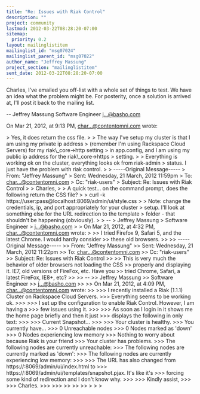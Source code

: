 ```yaml
---
title: "Re: Issues with Riak Control"
description: ""
project: community
lastmod: 2012-03-22T08:28:20-07:00
sitemap:
  priority: 0.2
layout: mailinglistitem
mailinglist_id: "msg07024"
mailinglist_parent_id: "msg07022"
author_name: "Jeffrey Massung"
project_section: "mailinglistitem"
sent_date: 2012-03-22T08:28:20-07:00
---
```



Charles, I've emailed you off-list with a whole set of things to test. We have 
an idea what the problem might be. For posterity, once a solution is arrived 
at, I'll post it back to the mailing list.

--
Jeffrey Massung
Software Engineer
j...@basho.com

On Mar 21, 2012, at 9:13 PM, char...@contentomni.com wrote:

&gt; Yes, it does return the css file.
&gt; 
&gt; The way I've setup my cluster is that I am using my private ip address 
&gt; (remember I'm using Rackspace Cloud Servers) for my riak\\_core-&gt;http setting 
&gt; in app.config, and I am using my public ip address for the riak\\_core-&gt;https 
&gt; setting.
&gt; 
&gt; Everything is working ok on the cluster, everything looks ok from riak-admin 
&gt; status. I just have the problem with riak control.
&gt; 
&gt; -----Original Message-----
&gt; From: "Jeffrey Massung" 
&gt; Sent: Wednesday, 21 March, 2012 11:59pm
&gt; To: char...@contentomni.com
&gt; Cc: "riak-users" 
&gt; Subject: Re: Issues with Riak Control
&gt; 
&gt; Charles,
&gt; 
&gt; A quick test... on the command prompt, does the following return the CSS file?
&gt; 
&gt; curl -k https://user:pass@localhost:8069/admin/ui/style.css
&gt; 
&gt; Note: change the credentials, ip, and port appropriately for your cluster 
&gt; setup. I'll look at something else for the URL redirection to the template 
&gt; folder - that shouldn't be happening (obviously).
&gt; 
&gt; --
&gt; Jeffrey Massung
&gt; Software Engineer
&gt; j...@basho.com
&gt; 
&gt; On Mar 21, 2012, at 4:32 PM, char...@contentomni.com wrote:
&gt; 
&gt;&gt; I tried Firefox 9, Safari 5, and the latest Chrome. I would hardly consider 
&gt;&gt; these old browsers. 
&gt;&gt; 
&gt;&gt; -----Original Message-----
&gt;&gt; From: "Jeffrey Massung" 
&gt;&gt; Sent: Wednesday, 21 March, 2012 11:22pm
&gt;&gt; To: char...@contentomni.com
&gt;&gt; Cc: "riak-users" 
&gt;&gt; Subject: Re: Issues with Riak Control
&gt;&gt; 
&gt;&gt; This is very much the behavior of older browsers not loading the CSS 
&gt;&gt; properly and displaying it. IE7, old versions of FireFox, etc. Have you 
&gt;&gt; tried Chrome, Safari, a latest FireFox, IE8+, etc?
&gt;&gt; 
&gt;&gt; --
&gt;&gt; Jeffrey Massung
&gt;&gt; Software Engineer
&gt;&gt; j...@basho.com
&gt;&gt; 
&gt;&gt; On Mar 21, 2012, at 4:09 PM, char...@contentomni.com wrote:
&gt;&gt; 
&gt;&gt;&gt; I recently installed a Riak (1.1.1) Cluster on Rackspace Cloud Servers. 
&gt;&gt;&gt; Everything seems to be working ok.
&gt;&gt;&gt; 
&gt;&gt;&gt; I set up the configuration to enable Riak Control. However, I am having a 
&gt;&gt;&gt; few issues using it.
&gt;&gt;&gt; 
&gt;&gt;&gt; As soon as I login in it shows me the home page briefly and then it just 
&gt;&gt;&gt; displays the following in only text:
&gt;&gt;&gt; 
&gt;&gt;&gt; Current Snapshot...
&gt;&gt;&gt; 
&gt;&gt;&gt; Your cluster is healthy.
&gt;&gt;&gt; You currently have...
&gt;&gt;&gt; 0 Unreachable nodes
&gt;&gt;&gt; 0 Nodes marked as 'down'
&gt;&gt;&gt; 0 Nodes experiencing low memory
&gt;&gt;&gt; Nothing to worry about because Riak is your friend
&gt;&gt;&gt; Your cluster has problems.
&gt;&gt;&gt; The following nodes are currently unreachable:
&gt;&gt;&gt; The following nodes are currently marked as 'down':
&gt;&gt;&gt; The following nodes are currently experiencing low memory:
&gt;&gt;&gt; 
&gt;&gt;&gt; The URL has also changed from https://:8069/admin/ui/index.html to 
&gt;&gt;&gt; https://:8069/admin/ui/templates/snapshot.pjax. It's like it's 
&gt;&gt;&gt; forcing some kind of redirection and I don't know why.
&gt;&gt;&gt; 
&gt;&gt;&gt; Kindly assist,
&gt;&gt;&gt; 
&gt;&gt;&gt; Charles.
&gt;&gt;&gt; 
&gt;&gt;&gt; 
&gt;&gt; 
&gt;&gt; 
&gt;&gt; 
&gt; 
&gt; 
&gt; 

